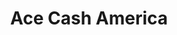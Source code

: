 ---
title: Ace Cash America
slug: ace-cash-america
updated-on: '2024-05-30T13:44:31.749Z'
created-on: '2024-05-30T13:41:46.671Z'
published-on: '2024-05-30T13:54:32.469Z'
f_city-state-2:
- cms/city/mcallen-tx.md
- cms/city/amarillo-tx.md
- cms/city/rockport-tx.md
- cms/city/harlingen-tx.md
- cms/city/texas-city-tx.md
f_locations:
- cms/payday-loan/ace-cash-america-900.md
- cms/payday-loan/ace-cash-america-901.md
- cms/payday-loan/ace-cash-america-902.md
- cms/payday-loan/ace-cash-america-903.md
- cms/payday-loan/ace-cash-america-904.md
f_states:
- cms/state/texas.md
layout: '[company].html'
tags: company
---